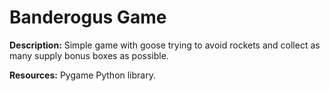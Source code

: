 # Banderogus Game
**Description:** Simple game with goose trying to avoid rockets and collect as many supply bonus boxes as possible.

**Resources:** Pygame Python library.
